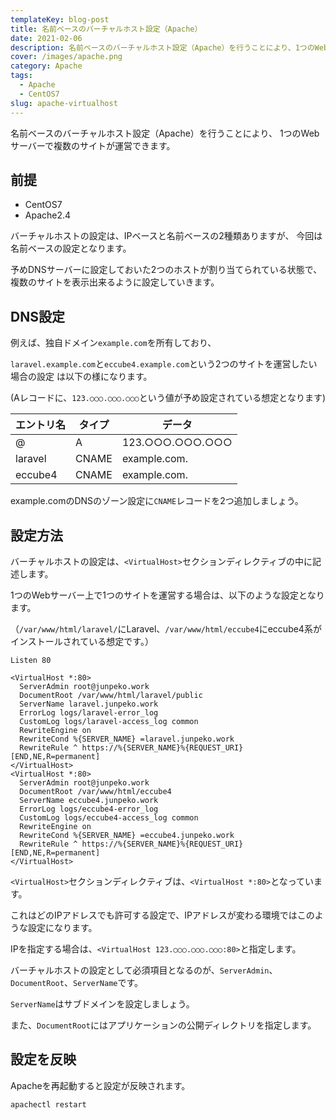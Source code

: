 ```yaml
---
templateKey: blog-post
title: 名前ベースのバーチャルホスト設定（Apache）
date: 2021-02-06
description: 名前ベースのバーチャルホスト設定（Apache）を行うことにより、1つのWebサーバーで複数のサイトが運営できます。
cover: /images/apache.png
category: Apache
tags:
  - Apache
  - CentOS7
slug: apache-virtualhost
---
```


名前ベースのバーチャルホスト設定（Apache）を行うことにより、
1つのWebサーバーで複数のサイトが運営できます。

## 前提

- CentOS7
- Apache2.4

バーチャルホストの設定は、IPベースと名前ベースの2種類ありますが、
今回は名前ベースの設定となります。

予めDNSサーバーに設定しておいた2つのホストが割り当てられている状態で、
複数のサイトを表示出来るように設定していきます。

## DNS設定

例えば、独自ドメイン`example.com`を所有しており、

`laravel.example.com`と`eccube4.example.com`という2つのサイトを運営したい場合の設定
は以下の様になります。

(Aレコードに、`123.○○○.○○○.○○○`という値が予め設定されている想定となります)

| エントリ名 | タイプ | データ |
|----|----|----|
|@|A|123.○○○.○○○.○○○|
|laravel|CNAME|example.com.|
|eccube4|CNAME|example.com.|

example.comのDNSのゾーン設定に`CNAME`レコードを2つ追加しましょう。

## 設定方法

バーチャルホストの設定は、`<VirtualHost>`セクションディレクティブの中に記述します。

1つのWebサーバー上で1つのサイトを運営する場合は、以下のような設定となります。

（`/var/www/html/laravel/`にLaravel、`/var/www/html/eccube4`にeccube4系がインストールされている想定です。）

```apacheconf
Listen 80

<VirtualHost *:80>
  ServerAdmin root@junpeko.work
  DocumentRoot /var/www/html/laravel/public
  ServerName laravel.junpeko.work
  ErrorLog logs/laravel-error_log
  CustomLog logs/laravel-access_log common
  RewriteEngine on
  RewriteCond %{SERVER_NAME} =laravel.junpeko.work
  RewriteRule ^ https://%{SERVER_NAME}%{REQUEST_URI} [END,NE,R=permanent]
</VirtualHost>
<VirtualHost *:80>
  ServerAdmin root@junpeko.work
  DocumentRoot /var/www/html/eccube4
  ServerName eccube4.junpeko.work
  ErrorLog logs/eccube4-error_log
  CustomLog logs/eccube4-access_log common
  RewriteEngine on
  RewriteCond %{SERVER_NAME} =eccube4.junpeko.work
  RewriteRule ^ https://%{SERVER_NAME}%{REQUEST_URI} [END,NE,R=permanent]
</VirtualHost>
```

`<VirtualHost>`セクションディレクティブは、`<VirtualHost *:80>`となっています。

これはどのIPアドレスでも許可する設定で、IPアドレスが変わる環境ではこのような設定になります。

IPを指定する場合は、`<VirtualHost 123.○○○.○○○.○○○:80>`と指定します。

バーチャルホストの設定として必須項目となるのが、`ServerAdmin`、`DocumentRoot`、`ServerName`です。

`ServerName`はサブドメインを設定しましょう。

また、`DocumentRoot`にはアプリケーションの公開ディレクトリを指定します。

## 設定を反映

Apacheを再起動すると設定が反映されます。

```bash
apachectl restart
```